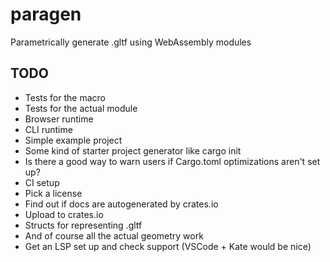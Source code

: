 # paragen

Parametrically generate .gltf using WebAssembly modules

## TODO

- Tests for the macro
- Tests for the actual module
- Browser runtime
- CLI runtime
- Simple example project
- Some kind of starter project generator like cargo init
- Is there a good way to warn users if Cargo.toml optimizations aren't set up?
- CI setup
- Pick a license
- Find out if docs are autogenerated by crates.io
- Upload to crates.io
- Structs for representing .gltf
- And of course all the actual geometry work
- Get an LSP set up and check support (VSCode + Kate would be nice)
